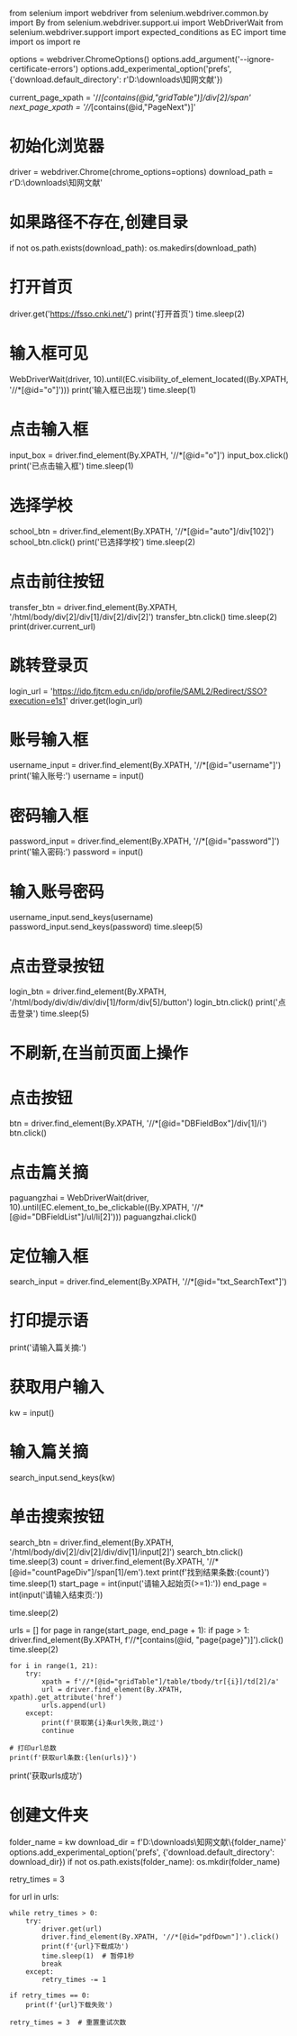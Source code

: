 from selenium import webdriver
from selenium.webdriver.common.by import By
from selenium.webdriver.support.ui import WebDriverWait
from selenium.webdriver.support import expected_conditions as EC
import time
import os
import re


options = webdriver.ChromeOptions()
options.add_argument('--ignore-certificate-errors')
options.add_experimental_option('prefs', {'download.default_directory': r'D:\downloads\知网文献'})

current_page_xpath = '//*[contains(@id,"gridTable")]/div[2]/span'
next_page_xpath = '//*[contains(@id,"PageNext")]'

# 初始化浏览器
driver = webdriver.Chrome(chrome_options=options)
download_path = r'D:\downloads\知网文献'

# 如果路径不存在,创建目录
if not os.path.exists(download_path):
    os.makedirs(download_path)
# 打开首页
driver.get('https://fsso.cnki.net/')
print('打开首页')
time.sleep(2)
# 输入框可见
WebDriverWait(driver, 10).until(EC.visibility_of_element_located((By.XPATH, '//*[@id="o"]')))
print('输入框已出现')
time.sleep(1)
# 点击输入框
input_box = driver.find_element(By.XPATH, '//*[@id="o"]')
input_box.click()
print('已点击输入框')
time.sleep(1)
# 选择学校
school_btn = driver.find_element(By.XPATH, '//*[@id="auto"]/div[102]')
school_btn.click()
print('已选择学校')
time.sleep(2)
# 点击前往按钮
transfer_btn = driver.find_element(By.XPATH, '/html/body/div[2]/div[1]/div[2]/div[2]')
transfer_btn.click()
time.sleep(2)
print(driver.current_url)
# 跳转登录页
login_url = 'https://idp.fjtcm.edu.cn/idp/profile/SAML2/Redirect/SSO?execution=e1s1'
driver.get(login_url)
# 账号输入框
username_input = driver.find_element(By.XPATH, '//*[@id="username"]')
print('输入账号:')
username = input()
# 密码输入框
password_input = driver.find_element(By.XPATH, '//*[@id="password"]')
print('输入密码:')
password = input()
# 输入账号密码
username_input.send_keys(username)
password_input.send_keys(password)
time.sleep(5)
# 点击登录按钮
login_btn = driver.find_element(By.XPATH, '/html/body/div/div/div/div[1]/form/div[5]/button')
login_btn.click()
print('点击登录')
time.sleep(5)
# 不刷新,在当前页面上操作
# 点击按钮
btn = driver.find_element(By.XPATH, '//*[@id="DBFieldBox"]/div[1]/i')
btn.click()
# 点击篇关摘

paguangzhai = WebDriverWait(driver, 10).until(EC.element_to_be_clickable((By.XPATH, '//*[@id="DBFieldList"]/ul/li[2]')))
paguangzhai.click()
# 定位输入框
search_input = driver.find_element(By.XPATH, '//*[@id="txt_SearchText"]')
# 打印提示语
print('请输入篇关摘:')
# 获取用户输入
kw = input()
# 输入篇关摘
search_input.send_keys(kw)
# 单击搜索按钮
search_btn = driver.find_element(By.XPATH, '/html/body/div[2]/div[2]/div/div[1]/input[2]')
search_btn.click()
time.sleep(3)
count = driver.find_element(By.XPATH, '//*[@id="countPageDiv"]/span[1]/em').text
print(f'找到结果条数:{count}')
time.sleep(1)
start_page = int(input('请输入起始页(>=1):'))
end_page = int(input('请输入结束页:'))

time.sleep(2)

urls = []
for page in range(start_page, end_page + 1):
    if page > 1:
        driver.find_element(By.XPATH, f'//*[contains(@id, "page{page}")]').click()
        time.sleep(2)

    for i in range(1, 21):
        try:
            xpath = f'//*[@id="gridTable"]/table/tbody/tr[{i}]/td[2]/a'
            url = driver.find_element(By.XPATH, xpath).get_attribute('href')
            urls.append(url)
        except:
            print(f'获取第{i}条url失败,跳过')
            continue

    # 打印url总数
    print(f'获取url条数:{len(urls)}')

print('获取urls成功')

# 创建文件夹
folder_name = kw
download_dir = f'D:\\downloads\\知网文献\\{folder_name}'
options.add_experimental_option('prefs', {'download.default_directory': download_dir})
if not os.path.exists(folder_name):
  os.mkdir(folder_name)

retry_times = 3

for url in urls:

    while retry_times > 0:
        try:
            driver.get(url)
            driver.find_element(By.XPATH, '//*[@id="pdfDown"]').click()
            print(f'{url}下载成功')
            time.sleep(1)  # 暂停1秒
            break
        except:
            retry_times -= 1

    if retry_times == 0:
        print(f'{url}下载失败')

    retry_times = 3  # 重置重试次数

